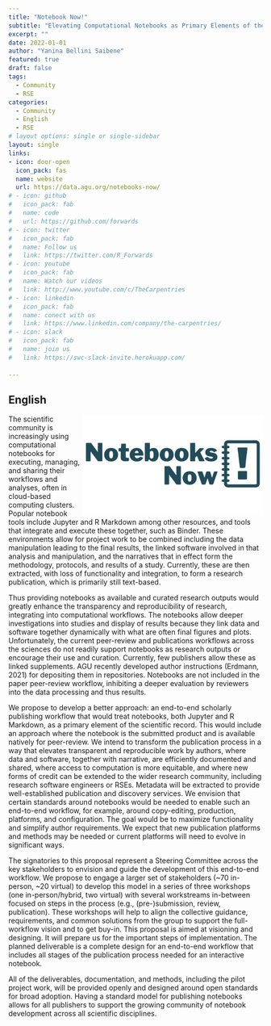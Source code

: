 ```yaml
---
title: "Notebook Now!"
subtitle: "Elevating Computational Notebooks as Primary Elements of the Scientific Record"
excerpt: ""
date: 2022-01-01
author: "Yanina Bellini Saibene"
featured: true
draft: false
tags:
  - Community
  - RSE
categories:
  - Community
  - English
  - RSE
# layout options: single or single-sidebar
layout: single
links:
- icon: door-open
  icon_pack: fas
  name: website
  url: https://data.agu.org/notebooks-now/
# - icon: github
#   icon_pack: fab
#   name: code
#   url: https://github.com/forwards
# - icon: twitter
#   icon_pack: fab
#   name: Follow us
#   link: https://twitter.com/R_Forwards
# - icon: youtube
#   icon_pack: fab
#   name: Watch our videos
#   link: http://www.youtube.com/c/TheCarpentries
# - icon: linkedin
#   icon_pack: fab
#   name: conect with us
#   link: https://www.linkedin.com/company/the-carpentries/
# - icon: slack
#   icon_pack: fab
#   name: join us
#   link: https://swc-slack-invite.herokuapp.com/

---
```


## English

<img src='featured.jpg' align="right" height="200" alt='Notebooks Now! Logo'/>

 The scientific community is increasingly using computational notebooks for executing, managing, and sharing their workflows and analyses, often in cloud-based computing clusters. Popular notebook tools include Jupyter and R Markdown among other resources, and tools that integrate and execute these together, such as Binder. These environments allow for project work to be combined including the data manipulation leading to the final results, the linked software involved in that analysis and manipulation, and the narratives that in effect form the methodology, protocols, and results of a study. Currently, these are then extracted, with loss of functionality and integration, to form a research publication, which is primarily still text-based.

Thus providing notebooks as available and curated research outputs would greatly enhance the transparency and reproducibility of research, integrating into computational workflows. The notebooks allow deeper investigations into studies and display of results because they link data and software together dynamically with what are often final figures and plots. Unfortunately, the current peer-review and publications workflows across the sciences do not readily support notebooks as research outputs or encourage their use and curation. Currently, few publishers allow these as linked supplements. AGU recently developed author instructions (Erdmann, 2021) for depositing them in repositories. Notebooks are not included in the paper peer-review workflow, inhibiting a deeper evaluation by reviewers into the data processing and thus results.

We propose to develop a better approach: an end-to-end scholarly publishing workflow that would treat notebooks, both Jupyter and R Markdown, as a primary element of the scientific record. This would include an approach where the notebook is the submitted product and is available natively for peer-review. We intend to transform the publication process in a way that elevates transparent and reproducible work by authors, where data and software, together with narrative, are efficiently documented and shared, where access to computation is more equitable, and where new forms of credit can be extended to the wider research community, including research software engineers or RSEs. Metadata will be extracted to provide well-established publication and discovery services. We envision that certain standards around notebooks would be needed to enable such an end-to-end workflow, for example, around copy-editing, production, platforms, and configuration. The goal would be to maximize functionality and simplify author requirements. We expect that new publication platforms and methods may be needed or current platforms will need to evolve in significant ways.

The signatories to this proposal represent a Steering Committee across the key stakeholders to envision and guide the development of this end-to-end workflow. We propose to engage a larger set of stakeholders (~70 in-person, ~20 virtual) to develop this model in a series of three workshops (one in-person/hybrid, two virtual) with several workstreams in-between focused on steps in the process (e.g., (pre-)submission, review, publication). These workshops will help to align the collective guidance, requirements, and common solutions from the group to support the full-workflow vision and to get buy-in. This proposal is aimed at visioning and designing. It will prepare us for the important steps of implementation. The planned deliverable is a complete design for an end-to-end workflow that includes all stages of the publication process needed for an interactive notebook.

All of the deliverables, documentation, and methods, including the pilot project work, will be provided openly and designed around open standards for broad adoption. Having a standard model for publishing notebooks allows for all publishers to support the growing community of notebook development across all scientific disciplines. 